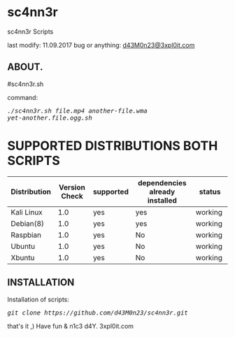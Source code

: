 # sc4nn3r
sc4nn3r Scripts

last modify: 11.09.2017
bug or anything: d43M0n23@3xpl0it.com

## ABOUT.
#sc4nn3r.sh

command:<pre><i><n>./sc4nn3r.sh file.mp4 another-file.wma yet-another.file.ogg.sh</pre></i></n>


# SUPPORTED DISTRIBUTIONS BOTH SCRIPTS
|Distribution | Version Check | supported | dependencies already installed |status |
----------|-------|------|------|-------|
|Kali Linux|1.0 | yes| yes | working   |
|Debian(8)|1.0 | yes| yes | working   |
|Raspbian|1.0 |yes|No|working   |
|Ubuntu|1.0 |yes|No|working   |
|Xbuntu|1.0 |yes|No|working  |

## INSTALLATION
Installation of scripts:
<pre><i><n>git clone https://github.com/d43M0n23/sc4nn3r.git
</pre></i></n>

that's it ,)
Have fun & n1c3 d4Y. 3xpl0it.com
